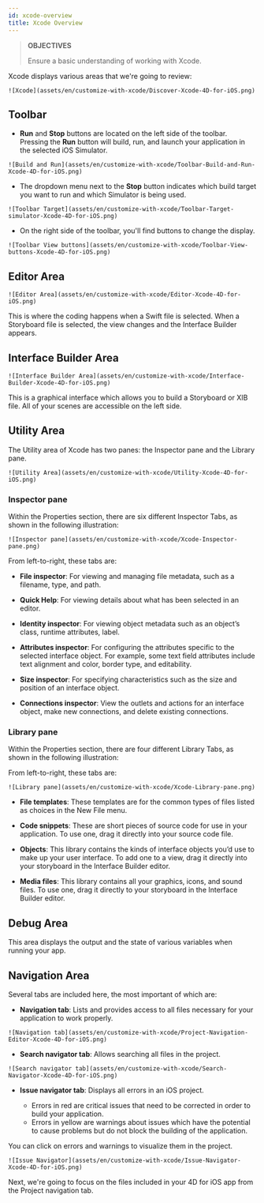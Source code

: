 ```yaml
---
id: xcode-overview
title: Xcode Overview
---
```


> **OBJECTIVES**
>
> Ensure a basic understanding of working with Xcode.

Xcode displays various areas that we're going to review:

```![Xcode](assets/en/customize-with-xcode/Discover-Xcode-4D-for-iOS.png)```

## Toolbar

* **Run** and **Stop** buttons are located on the left side of the toolbar. Pressing the **Run** button will build, run, and launch your application in the selected iOS Simulator.

```![Build and Run](assets/en/customize-with-xcode/Toolbar-Build-and-Run-Xcode-4D-for-iOS.png)```

* The dropdown menu next to the **Stop** button indicates which build target you want to run and which Simulator is being used.

```![Toolbar Target](assets/en/customize-with-xcode/Toolbar-Target-simulator-Xcode-4D-for-iOS.png)```

* On the right side of the toolbar, you'll find buttons to change the display.

```![Toolbar View buttons](assets/en/customize-with-xcode/Toolbar-View-buttons-Xcode-4D-for-iOS.png)```

## Editor Area

```![Editor Area](assets/en/customize-with-xcode/Editor-Xcode-4D-for-iOS.png)```

This is where the coding happens when a Swift file is selected.
When a Storyboard file is selected, the view changes and the Interface Builder appears.

## Interface Builder Area

```![Interface Builder Area](assets/en/customize-with-xcode/Interface-Builder-Xcode-4D-for-iOS.png)```

This is a graphical interface which allows you to build a Storyboard or XIB file. All of your scenes are accessible on the left side. 

## Utility Area

The Utility area of Xcode has two panes: the Inspector pane and the Library pane.

```![Utility Area](assets/en/customize-with-xcode/Utility-Xcode-4D-for-iOS.png)```

### Inspector pane

Within the Properties section, there are six different Inspector Tabs, as shown in the following illustration:

```![Inspector pane](assets/en/customize-with-xcode/Xcode-Inspector-pane.png)```

From left-to-right, these tabs are:

* **File inspector**: For viewing and managing file metadata, such as a filename, type, and path.

* **Quick Help**: For viewing details about what has been selected in an editor.

* **Identity inspector**: For viewing object metadata such as an object’s class, runtime attributes, label.

* **Attributes inspector**: For configuring the attributes specific to the selected interface object. For example, some text field attributes include text alignment and color, border type, and editability.

* **Size inspector**: For specifying characteristics such as the size and position of an interface object.

* **Connections inspector**: View the outlets and actions for an interface object, make new connections, and delete existing connections.

### Library pane

Within the Properties section, there are four different Library Tabs, as shown in the following illustration:

From left-to-right, these tabs are:

```![Library pane](assets/en/customize-with-xcode/Xcode-Library-pane.png)```

* **File templates**: These templates are for the common types of files listed as choices in the New File menu.

* **Code snippets**: These are short pieces of source code for use in your application. To use one, drag it directly into your source code file.

* **Objects**: This library contains the kinds of interface objects you’d use to make up your user interface. To add one to a view, drag it directly into your storyboard in the Interface Builder editor.

* **Media files**: This library contains all your graphics, icons, and sound files. To use one, drag it directly to your storyboard in the Interface Builder editor.

## Debug Area

This area displays the output and the state of various variables when running your app.

## Navigation Area

Several tabs are included here, the most important of which are:

* **Navigation tab**: Lists and provides access to all files necessary for your application to work properly.

```![Navigation tab](assets/en/customize-with-xcode/Project-Navigation-Editor-Xcode-4D-for-iOS.png)```

* **Search navigator tab**: Allows searching all files in the project.

```![Search navigator tab](assets/en/customize-with-xcode/Search-Navigator-Xcode-4D-for-iOS.png)```

* **Issue navigator tab**: Displays all errors in an iOS project. 

	- Errors in red are critical issues that need to be corrected in order to build your application. 
	- Errors in yellow are warnings about issues which have the potential to cause problems but do not block the building of the application. 

You can click on errors and warnings to visualize them in the project.

```![Issue Navigator](assets/en/customize-with-xcode/Issue-Navigator-Xcode-4D-for-iOS.png)```

Next, we're going to focus on the files included in your 4D for iOS app from the Project navigation tab.
